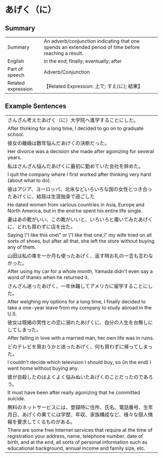 # あげく（に）

## Summary

<table><tr>   <td>Summary</td>   <td>An adverb/conjunction indicating that one spends an extended period of time before reaching a result.</td></tr><tr>   <td>English</td>   <td>in the end; finally; eventually; after</td></tr><tr>   <td>Part of speech</td>   <td>Adverb/Conjunction</td></tr><tr>   <td>Related expression</td>   <td>【Related Expression: 上で; すえ(に); 結果】</td></tr></table>

## Example Sentences

<table><tr><td>さんざん考えたあげく（に）大学院へ進学することにした。</td></tr><tr><td>After thinking for a long time, I decided to go on to graduate school.</td></tr><tr><td>彼女の離婚は数年悩んだあげくの決断だった。</td></tr><tr><td>Her divorce was a decision she made after agonizing for several years.</td></tr><tr><td>私はさんざん悩んだあげくに最初に勤めていた会社を辞めた。</td></tr><tr><td>I quit the company where I first worked after thinking very hard (about what to do).</td></tr><tr><td>彼はアジア、ヨーロッパ、北米などいろいろな国の女性とつき合ったあげくに、結局は生涯独身で過ごした</td></tr><tr><td>He dated women from various countries in Asia, Europe and North America, but in the end he spent his entire life single.</td></tr><tr><td>妻はあの靴がいい、この靴がいいと、いろいろと履いてみたあげくに、どれも買わずに店を出た。</td></tr><tr><td>Saying \"I like this one\" or \"I like that one,\" my wife tried on all sorts of shoes, but after all that, she left the store without buying any of them.</td></tr><tr><td>山田は私の車を一か月も使ったあげく、返す時お礼の一言も言わなかった。</td></tr><tr><td>After using my car for a whole month, Yamada didn't even say a word of thanks when he returned it.</td></tr><tr><td>さんざん迷ったあげく、一年休職してアメリカに留学することにした。</td></tr><tr><td>After weighing my options for a long time, I finally decided to take a one-year leave from my company to study abroad in the U.S.</td></tr><tr><td>彼女は既婚の男性との恋に溺れたあげくに、自分の人生を台無しにしてしまった。</td></tr><tr><td>After falling in love with a married man, her own life was in ruins.</td></tr><tr><td>どのテレビを買おうかと迷ったあげく、何も買わずに帰ってしまった。</td></tr><tr><td>I couldn't decide which television I should buy, so (in the end) I went home without buying any.</td></tr><tr><td>彼が自殺したのはよくよく悩みぬいたあげくのことだったのであろう。</td></tr><tr><td>It must have been after really agonizing that he committed suicide.</td></tr><tr><td>無料のネットサービスには、登録時に住所、氏名、電話番号、生年月日、あげくの果てには学歴、年収、家族構成など、様々な個人情報を要求してくるものがある。</td></tr><tr><td>There are some free Internet services that require at the time of registration your address, name, telephone number, date of birth, and at the end, all sorts of personal information such as educational background, annual income and family size, etc.</td></tr></table>

